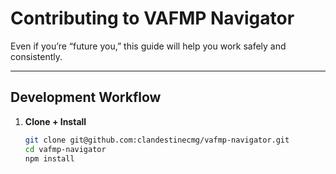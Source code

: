 # Contributing to VAFMP Navigator

Even if you’re “future you,” this guide will help you work safely and consistently.

---

## Development Workflow

1. **Clone + Install**
   ```bash
   git clone git@github.com:clandestinecmg/vafmp-navigator.git
   cd vafmp-navigator
   npm install
   ```
